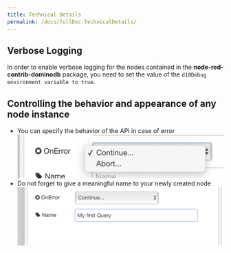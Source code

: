 ```yaml
---
title: Technical Details
permalink: /docs/fullDoc-TechnicalDetails/
---
```


## Verbose Logging
In order to enable verbose logging for the nodes contained in the **node-red-contrib-dominodb** package, you need to set the value of the
`d10Debug environment variable to true`.

## Controlling the behavior and appearance of any node instance

-   You can specify the behavior of the API in case of error<br/>
    ![](../images/fullDocumentation/image16.png)
-   Do not forget to give a meaningful name to your newly created node<br/>
    ![](../images/fullDocumentation/image17.png)

